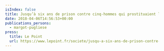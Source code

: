 ```yaml
---
isIndex: false
title: Jusqu’à six ans de prison contre cinq-hommes qui prostituaient leurs copines
date: 2018-04-06T14:56:53+00:00
publications_persons:
  - margot-pugliese
press:
  title: Le Point
  url: https://www.lepoint.fr/societe/jusqu-a-six-ans-de-prison-contre-cinq-hommes-qui-prostituaient-leurs-copines-06-04-2018-2208748_23.php
---
```

